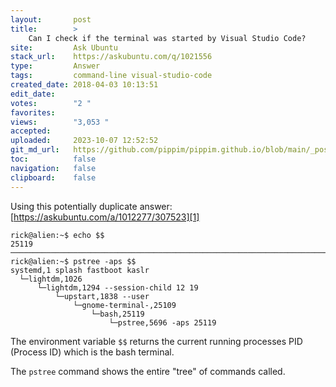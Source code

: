 ```yaml
---
layout:       post
title:        >
    Can I check if the terminal was started by Visual Studio Code?
site:         Ask Ubuntu
stack_url:    https://askubuntu.com/q/1021556
type:         Answer
tags:         command-line visual-studio-code
created_date: 2018-04-03 10:13:51
edit_date:    
votes:        "2 "
favorites:    
views:        "3,053 "
accepted:     
uploaded:     2023-10-07 12:52:52
git_md_url:   https://github.com/pippim/pippim.github.io/blob/main/_posts/2018/2018-04-03-Can-I-check-if-the-terminal-was-started-by-Visual-Studio-Code_.md
toc:          false
navigation:   false
clipboard:    false
---
```


Using this potentially duplicate answer: [https://askubuntu.com/a/1012277/307523][1]

``` 
rick@alien:~$ echo $$
25119
───────────────────────────────────────────────────────────────────────────────────────────
rick@alien:~$ pstree -aps $$
systemd,1 splash fastboot kaslr
  └─lightdm,1026
      └─lightdm,1294 --session-child 12 19
          └─upstart,1838 --user
              └─gnome-terminal-,25109
                  └─bash,25119
                      └─pstree,5696 -aps 25119
```

The environment variable `$$` returns the current running processes PID (Process ID) which is the bash terminal.

The `pstree` command shows the entire "tree" of commands called.

  [1]: https://askubuntu.com/a/1012277/307523
